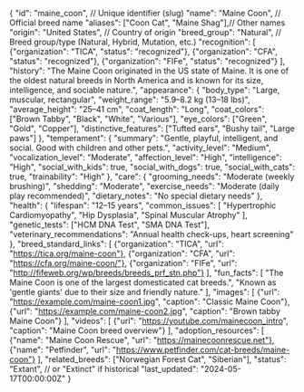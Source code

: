 {
  "id": "maine_coon",                   // Unique identifier (slug)
  "name": "Maine Coon",                 // Official breed name
  "aliases": ["Coon Cat", "Maine Shag"],// Other names
  "origin": "United States",            // Country of origin
  "breed_group": "Natural",             // Breed group/type (Natural, Hybrid, Mutation, etc.)
  "recognition": [
    {"organization": "TICA", "status": "recognized"},
    {"organization": "CFA", "status": "recognized"},
    {"organization": "FIFe", "status": "recognized"}
  ],
  "history": "The Maine Coon originated in the US state of Maine. It is one of the oldest natural breeds in North America and is known for its size, intelligence, and sociable nature.",
  "appearance": {
    "body_type": "Large, muscular, rectangular",
    "weight_range": "5.9–8.2 kg (13–18 lbs)",
    "average_height": "25–41 cm",
    "coat_length": "Long",
    "coat_colors": ["Brown Tabby", "Black", "White", "Various"],
    "eye_colors": ["Green", "Gold", "Copper"],
    "distinctive_features": ["Tufted ears", "Bushy tail", "Large paws"]
  },
  "temperament": {
    "summary": "Gentle, playful, intelligent, and social. Good with children and other pets.",
    "activity_level": "Medium",
    "vocalization_level": "Moderate",
    "affection_level": "High",
    "intelligence": "High",
    "social_with_kids": true,
    "social_with_dogs": true,
    "social_with_cats": true,
    "trainability": "High"
  },
  "care": {
    "grooming_needs": "Moderate (weekly brushing)",
    "shedding": "Moderate",
    "exercise_needs": "Moderate (daily play recommended)",
    "dietary_notes": "No special dietary needs"
  },
  "health": {
    "lifespan": "12–15 years",
    "common_issues": [
      "Hypertrophic Cardiomyopathy",
      "Hip Dysplasia",
      "Spinal Muscular Atrophy"
    ],
    "genetic_tests": ["HCM DNA Test", "SMA DNA Test"],
    "veterinary_recommendations": "Annual health check-ups, heart screening"
  },
  "breed_standard_links": [
    {"organization": "TICA", "url": "https://tica.org/maine-coon"},
    {"organization": "CFA", "url": "https://cfa.org/maine-coon/"},
    {"organization": "FIFe", "url": "http://fifeweb.org/wp/breeds/breeds_prf_stn.php"}
  ],
  "fun_facts": [
    "The Maine Coon is one of the largest domesticated cat breeds.",
    "Known as 'gentle giants' due to their size and friendly nature."
  ],
  "images": [
    {"url": "https://example.com/maine-coon1.jpg", "caption": "Classic Maine Coon"},
    {"url": "https://example.com/maine-coon2.jpg", "caption": "Brown tabby Maine Coon"}
  ],
  "videos": [
    {"url": "https://youtube.com/mainecoon_intro", "caption": "Maine Coon breed overview"}
  ],
  "adoption_resources": [
    {"name": "Maine Coon Rescue", "url": "https://mainecoonrescue.net"},
    {"name": "Petfinder", "url": "https://www.petfinder.com/cat-breeds/maine-coon"}
  ],
  "related_breeds": ["Norwegian Forest Cat", "Siberian"],
  "status": "Extant", // or "Extinct" if historical
  "last_updated": "2024-05-17T00:00:00Z"
}
